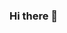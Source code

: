 ### Hi there 👋

<!--
- 🔭 I’m currently working oat the Vanderbilt Memory & Alzheimer's Center
- 📫 How to reach me:  [@varuna7797] (https://twitter.com/varuna7797)
- 😄 Pronouns:  She/Her
- ⚡ Fun fact: .I'm a retired competitive swimer!
-->
